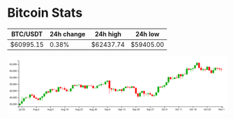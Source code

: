# Bitcoin Stats

BTC/USDT|24h change|24h high|24h low|
|---|---|---|---|
|$60995.15|0.38%|$62437.74|$59405.00|

<img src="./chart.svg">
